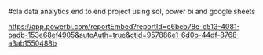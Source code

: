 #ola data analytics end to end project using sql, power bi and google sheets

https://app.powerbi.com/reportEmbed?reportId=e6beb78e-c513-4081-badb-153e68ef4905&autoAuth=true&ctid=957886e1-6d0b-44df-8768-a3ab1550488b
